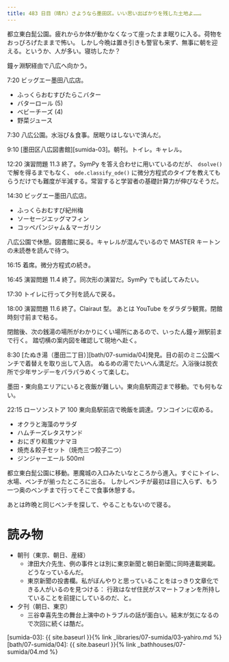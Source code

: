 ```yaml
---
title: 483 日目（晴れ）さようなら墨田区。いい思い出ばかりを残した土地よ……。
---
```


都立東白髭公園。疲れからか体が動かなくなって座ったまま眠りに入る。荷物をおっぴろげたままで怖い。
しかし今晩は置き引きも警官も来ず、無事に朝を迎える。というか、人が多い。寝坊したか？

鐘ヶ淵駅経由で八広へ向かう。

7:20 ビッグエー墨田八広店。
* ふっくらおむすびたらこバター
* バターロール (5)
* ベビーチーズ (4)
* 野菜ジュース

7:30 八広公園。水浴び＆食事。居眠りはしないで済んだ。

9:10 [墨田区八広図書館][sumida-03]。朝刊。トイレ。キャレル。

12:20 演習問題 11.3 終了。SymPy を答え合わせに用いているのだが、
`dsolve()` で解を得るまでもなく、
`ode.classify_ode()` に微分方程式のタイプを教えてもらうだけでも難度が半減する。常習すると学習者の基礎計算力が伸びなそうだ。

14:30 ビッグエー墨田八広店。
* ふっくらおむすび紀州梅
* ソーセージエッグマフィン
* コッペパンジャム＆マーガリン

八広公園で休憩。図書館に戻る。キャレルが混んでいるので MASTER キートンの未読巻を読んで待つ。

16:15 着席。微分方程式の続き。

16:45 演習問題 11.4 終了。同次形の演習だ。SymPy でも試してみたい。

17:30 トイレに行って夕刊を読んで戻る。

18:00 演習問題 11.6 終了。Clairaut 型。
あとは YouTube をダラダラ観賞。閉館時刻寸前まで粘る。

閉館後、次の銭湯の場所がわかりにくい場所にあるので、いったん鐘ヶ淵駅前まで行く。
踏切横の案内図を確認して現地へ赴く。

8:30 [たぬき湯（墨田二丁目）][bath/07-sumida/04]発見。目の前のミニ公園ベンチで着替えを取り出して入店。
ぬるめの湯でたいへん満足だ。入浴後は脱衣所で少年サンデーをパラパラめくって楽しむ。

墨田・東向島エリアにいると夜飯が難しい。東向島駅周辺まで移動。でも何もない。

22:15 ローソンストア 100 東向島駅前店で晩飯を調達。ワンコインに収める。
* オクラと海藻のサラダ
* ハムチーズレタスサンド
* おにぎり和風ツナマヨ
* 焼売＆餃子セット（焼売三つ餃子二つ）
* ジンジャーエール 500ml

都立東白髭公園に移動。悪魔城の入口みたいなところから進入。すぐにトイレ、水場、ベンチが揃ったところに出る。
しかしベンチが最初は目に入らず、もう一つ奥のベンチまで行ってそこで食事休憩する。

あとは昨晩と同じベンチを探して、やることもないので寝る。

# 読み物

* 朝刊（東京、朝日、産経）
  * 津田大介先生、例の事件とは別に東京新聞と朝日新聞に同時連載掲載。どうなっているんだ。
  * 東京新聞の投書欄。私がぼんやりと思っていることをはっきり文章化できる人がいるのを見つける：
    行政はなぜ住民がスマートフォンを所持していることを前提にしているのだ、と。
* 夕刊（朝日、東京）
  * 三谷幸喜先生の舞台上演中のトラブルの話が面白い。結末が気になるので次回に続くは酷だ。

[sumida-03]: {{ site.baseurl }}{% link _libraries/07-sumida/03-yahiro.md %}
[bath/07-sumida/04]: {{ site.baseurl }}{% link _bathhouses/07-sumida/04.md %}
